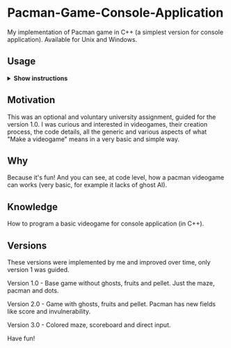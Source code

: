 # Pacman-Game-Console-Application

My implementation of Pacman game in C++ (a simplest version for console application). Available for Unix and Windows.

## Usage

<details><summary><b>Show instructions</b></summary>

1. Download and compile:
  ```sh
  $ make
  
  $ ./pacman
  ```
  or
  ```sh  
  g++ -D PCMCOLOR -std=c++17 advanced_pacman_test.cpp advanced_pacman_functions.cpp advanced_scoreboard_pacman.cpp -o pacman
  
  $ ./pacman
  ```
  
  PCMCOLOR is a macro that enables the colored version of pacman on terminal/console.
</details>

## Motivation

This was an optional and voluntary university assignment, guided for the version 1.0. I was curious and interested 
in videogames, their creation process, the code details, all the generic and various aspects of what "Make a videogame"
means in a very basic and simple way.

## Why

Because it's fun! And you can see, at code level, how a pacman videogame can works (very basic, for example it lacks of
ghost AI).

## Knowledge

How to program a basic videogame for console application (in C++).

## Versions

These versions were implemented by me and improved over time, only version 1 was guided.

Version 1.0 - Base game without ghosts, fruits and pellet. Just the maze, pacman and dots.

Version 2.0 - Game with ghosts, fruits and pellet. Pacman has new fields like score and invulnerability.

Version 3.0 - Colored maze, scoreboard and direct input.


Have fun!
